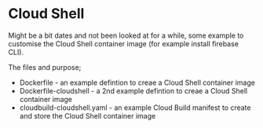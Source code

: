 # Cloud Shell

Might be a bit dates and not been looked at for a while, some example to customise the Cloud Shell container image (for example install firebase CLI).

The files and purpose;
* Dockerfile - an example defintion to creae a Cloud Shell container image
* Dockerfile-cloudshell - a 2nd example defintion to creae a Cloud Shell container image
* cloudbuild-cloudshell.yaml - an example Cloud Build manifest to create and store the Cloud Shell container image